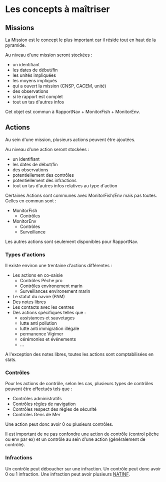 # Les concepts à maîtriser


## Missions

La Mission est le concept le plus important car il réside tout en haut de la pyramide.

Au niveau d'une mission seront stockées :
- un identifiant
- les dates de début/fin
- les unités impliquées
- les moyens impliqués
- qui a ouvert la mission (CNSP, CACEM, unité)
- des observations
- si le rapport est complet
- tout un tas d'autres infos

Cet objet est commun à RapportNav + MonitorFish + MonitorEnv.


## Actions

Au sein d'une mission, plusieurs actions peuvent être ajoutées.

Au niveau d'une action seront stockées :
- un identifiant
- les dates de début/fin
- des observations
- potentiellement des contrôles
- potentiellement des infractions
- tout un tas d'autres infos relatives au type d'action

Certaines Actions sont communes avec MonitorFish/Env mais pas toutes. Celles en commun sont :
- MonitorFish
  - Contrôles
- MonitorEnv
  - Contrôles
  - Surveillance
  
Les autres actions sont seulement disponibles pour RapportNav.


### Types d'actions

Il existe environ une trentaine d'actions différentes :
- Les actions en co-saisie
  - Contrôles Pêche pro
  - Contrôles environement marin
  - Surveillances environement marin
- Le statut du navire (PAM)
- Des notes libres 
- Les contacts avec les centres
- Des actions spécifiques telles que :
  - assistances et sauvetages
  - lutte anti pollution
  - lutte anti immigration illégale
  - permanence Vigimer
  - cérémonies et événements
  - ...


A l'exception des notes libres, toutes les actions sont comptabilisées en stats.

### Contrôles

Pour les actions de contrôle, selon les cas, plusieurs types de contrôles peuvent être effectués tels que :
- Contrôles administratifs
- Contrôles règles de navigation
- Contrôles respect des règles de sécurité
- Contrôles Gens de Mer

Une action peut donc avoir 0 ou plusieurs contrôles.

Il est important de ne pas confondre une action de contrôle (control pêche ou env par ex) et un contrôle au sein d'une action (généralement de contrôle).

### Infractions

Un contrôle peut déboucher sur une infraction. Un contrôle peut donc avoir 0 ou 1 infraction.
Une infraction peut avoir plusieurs [NATINF](https://www.justice.gouv.fr/documentation/ressources/liste-infractions-vigueur-nomenclature-natinf).

